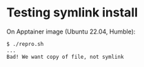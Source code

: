 # Testing symlink install

On Apptainer image (Ubuntu 22.04, Humble):

```sh
$ ./repro.sh
...
Bad! We want copy of file, not symlink
```

